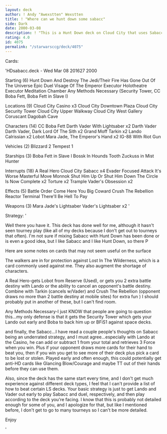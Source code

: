 ```yaml
---
layout: deck
author: ! Andy "Awexstten" Wexstten
title: ! "Where can we hunt down some sabacc"
side: Dark
date: 2000-03-08
description: ! "This is a Hunt Down deck on Cloud City that uses Sabacc as well as the standard HD methods."
rating: 4.0
id: 4075
permalink: "/starwarsccg/deck/4075"
---
```

Cards: 

'HDsabacc.deck - Wed Mar 08 201627 2000

Starting (6)
Hunt Down And Destroy The Jedi/Their Fire Has Gone Out Of The Universe
Epic Duel
Visage Of The Emperor
Executor Holotheatre
Executor Meditation Chamber
Any Methods Necessary (Security Tower, CC Boba Fett, Boba Fett in Slave I)

Locations (9)
Cloud City Casino  x3
Cloud City Downtown Plaza
Cloud City Security Tower
Cloud City Upper Walkway
Cloud City West Gallery
Coruscant
Dagobah Cave

Characters (14)
CC Boba Fett
Darth Vader With Lightsaber x2
Darth Vader
Darth Vader, Dark Lord Of The Sith  x2
Grand Moff Tarkin  x2
Lando Calrissian  x2
Lobot
Mara Jade, The Emperor's Hand	x2
IG-88 With Riot Gun

Vehicles (2)
Blizzard 2
Tempest 1

Starships (3)
Boba Fett in Slave I
Bossk In Hounds Tooth
Zuckuss in Mist Hunter

Interrupts (18)
A Real Hero
Cloud City Sabacc  x4
Evader
Focused Attack
It's Worse
Masterful Move
Monnok
Shut Him Up Or Shut Him Down
The Circle Is Now Complete  x2
Torture  x2
Trample
Vader's Obsession  x2

Effects (5)
Battle Order
Come Here You Big Coward
Crush The Rebellion
Reactor Terminal
There'll Be Hell To Pay

Weapons (3)
Mara Jade's Lightsaber
Vader's Lightsaber  x2
'

Strategy: '

Well there you have it. This deck has done well for me, although it hasn't seen tourney play (like all of my decks because I don't get out to tourneys that often). I'm not sure if mixing Sabacc with Hunt Down has been done or is even a good idea, but I like Sabacc and I like Hunt Down, so there P

Here are some notes on cards that may not seem useful on the surface

The walkers are in for protection against Lost In The Wilderness, which is a card commonly used against me. They also augment the shortage of characters.

A Real Hero-gets Lobot from Reserve (Used), or gets you 2 extra battle destiny with Lando or the ability to cancel an opponent's battle destiny. Combine with Tarkin (cancels w/Vader) and Crush The Rebellion (opponent draws no more than 2 battle destiny at mobile sites) for extra fun ) I should probably put in another of these, but I can't find room.

Any Methods Necessary-I just KNOW that people are going to question this...my only defense is that it gets the Security Tower which gets your Lando out early and Boba to back him up or BFiS1 against space decks.

and finally, the Sabacc...I have read a couple people's thoughts on Sabacc being an underrated strategy, and I must agree...especially with Lando at the Casino, he can add or subtract 1 from your total and retrieves 3 Force when you win. Plus if your opponent draws more cards for their hand to beat you, then if you win you get to see more of their deck plus pick a card to be lost or stolen. Played early and often enough, this could potentially get anti-HD cards like Glancing Blow/Courage and maybe TT out of their hands before they can use them.

Also, since the deck has the same start every time, and I don't get much experience against different deck types, I feel that I can't provide a list of how to beat certain LS decks. Your basic strategy is just to get Lando and Vader out early to play Sabacc and duel, respectively, and then play according to the deck you're facing. I know that this is probably not detailed enough for some of you, and I apologize for that, but like I mentioned before, I don't get to go to many tourneys so I can't be more detailed.

Enjoy

'
